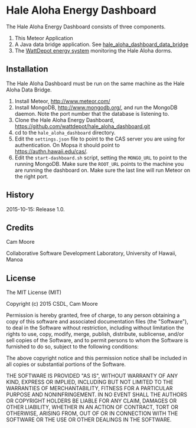 # Hale Aloha Energy Dashboard

The Hale Aloha Energy Dashboard consists of three components.

  1. This Meteor Application
  2. A Java data bridge application. See [hale_aloha_dashboard_data_bridge](https://github.com/wattdepot/hale_aloha_dashboard_data_bridge)
  3. The [WattDepot energy system](http://wattdepot.org) monitoring the Hale Aloha dorms.
  
## Installation

The Hale Aloha Dashboard must be run on the same machine as the Hale Aloha Data Bridge.

1. Install Meteor, http://www.meteor.com/
2. Install MongoDB, http://www.mongodb.org/, and run the MongoDB daemon. Note the port number that the database is listening to.
3. Clone the Hale Aloha Energy Dashboard, https://github.com/wattdepot/hale_aloha_dashboard.git
4. cd to the `hale_aloha_dashboard` directory.
5. Edit the `settings.json` file to point to the CAS server you are using for authentication.  On Mopsa it should point to https://authn.hawaii.edu/cas/.
6. Edit the `start-dashboard.sh` script, setting the `MONGO_URL` to point to the running MongoDB. Make sure the `ROOT_URL` points to the machine you are running the dashboard on.  Make sure the last line will run Meteor on the right port.

## History

2015-10-15: Release 1.0.

## Credits

Cam Moore

Collaborative Software Development Laboratory, University of Hawaii, Manoa

## License

The MIT License (MIT)

Copyright (c) 2015 CSDL, Cam Moore

Permission is hereby granted, free of charge, to any person obtaining a copy of this software and associated documentation files (the "Software"), to deal in the Software without restriction, including without limitation the rights to use, copy, modify, merge, publish, distribute, sublicense, and/or sell copies of the Software, and to permit persons to whom the Software is furnished to do so, subject to the following conditions:

The above copyright notice and this permission notice shall be included in all copies or substantial portions of the Software.

THE SOFTWARE IS PROVIDED "AS IS", WITHOUT WARRANTY OF ANY KIND, EXPRESS OR IMPLIED, INCLUDING BUT NOT LIMITED TO THE WARRANTIES OF MERCHANTABILITY, FITNESS FOR A PARTICULAR PURPOSE AND NONINFRINGEMENT. IN NO EVENT SHALL THE AUTHORS OR COPYRIGHT HOLDERS BE LIABLE FOR ANY CLAIM, DAMAGES OR OTHER LIABILITY, WHETHER IN AN ACTION OF CONTRACT, TORT OR OTHERWISE, ARISING FROM, OUT OF OR IN CONNECTION WITH THE SOFTWARE OR THE USE OR OTHER DEALINGS IN THE SOFTWARE.